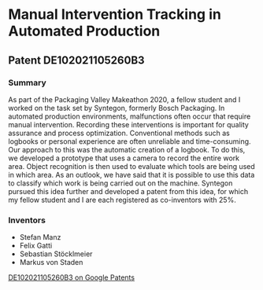 # Manual Intervention Tracking in Automated Production

## Patent DE102021105260B3

### Summary

As part of the Packaging Valley Makeathon 2020, a fellow student and I worked on the task set by Syntegon, formerly Bosch Packaging.
In automated production environments, malfunctions often occur that require manual intervention. Recording these interventions is important for quality assurance and process optimization. Conventional methods such as logbooks or personal experience are often unreliable and time-consuming.
Our approach to this was the automatic creation of a logbook. To do this, we developed a prototype that uses a camera to record the entire work area.
Object recognition is then used to evaluate which tools are being used in which area.
As an outlook, we have said that it is possible to use this data to classify which work is being carried out on the machine.
Syntegon pursued this idea further and developed a patent from this idea, for which my fellow student and I are each registered as co-inventors with 25%.

### Inventors

- Stefan Manz
- Felix Gatti
- Sebastian Stöcklmeier
- Markus von Staden

[DE102021105260B3 on Google Patents](https://patents.google.com/patent/DE102021105260B3/)
